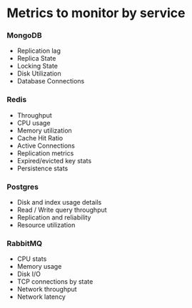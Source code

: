 # Metrics to monitor by service

### MongoDB

* Replication lag
* Replica State
* Locking State
* Disk Utilization
* Database Connections

### Redis

* Throughput
* CPU usage
* Memory utilization
* Cache Hit Ratio
* Active Connections
* Replication metrics
* Expired/evicted key stats
* Persistence stats

### Postgres

* Disk and index usage details
* Read / Write query throughput
* Replication and reliability
* Resource utilization

### RabbitMQ

* CPU stats
* Memory usage
* Disk I/O
* TCP connections by state
* Network throughput
* Network latency

